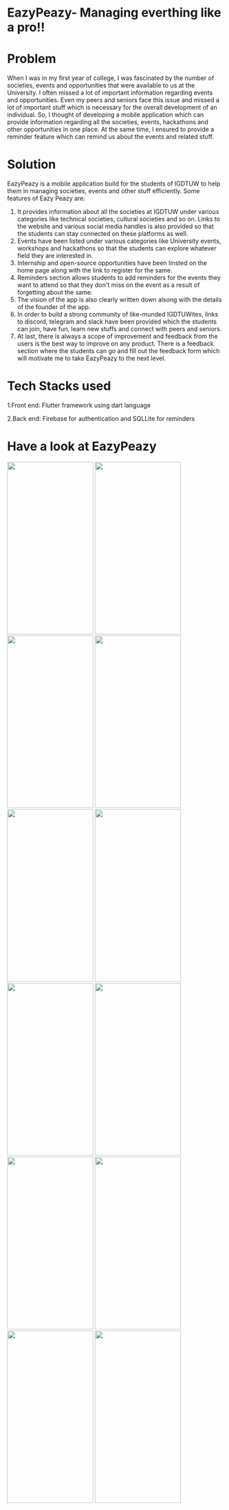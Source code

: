 # EazyPeazy- Managing everthing like a pro!!
# Problem 
When I was in my first year of college, I was fascinated by the number of societies, events and opportunities that were available to us at the University. I often missed a lot of important information regarding events and opportunities. Even my peers and seniors face this issue and missed a lot of important stuff which is necessary for the overall development of an individual. So, I thought of developing a mobile application which can provide information regarding all the societies, events, hackathons and other opportunities in one place. At the same time, I ensured to provide a reminder feature which can remind us about the events and related stuff.

# Solution
EazyPeazy is a mobile application build for the students of IGDTUW to help them in managing societies, events and other stuff efficiently. Some features of Eazy Peazy are:
1. It provides information about all the societies at IGDTUW under various categories like technical societies, cultural societies and so on. Links to the website and various social media handles is also provided so that the students can stay connected on these platforms as well.
2. Events have been listed under various categories like University events, workshops and hackathons so that the students can explore whatever field they are interested in.
3. Internship and open-source opportunities have been linsted on the home page along with the link to register for the same.
4. Reminders section allows students to add reminders for the events they want to attend so that they don't miss on the event as a result of forgetting about the same.
5. The vision of the app is also clearly written down alsong with the details of the founder of the app.
6. In order to build a strong community of like-munded IGDTUWites, links to discord, telegram and slack have been provided which the students can join, have fun, learn new stuffs and connect with peers and seniors.
7. At last, there is always a scope of improvement and feedback from the users is the best way to improve on any product. There is a feedback section where the students can go and fill out the feedback form which will motivate me to take EazyPeazy to the next level.
# Tech Stacks used
1.Front end: Flutter framework using dart language

2.Back end: Firebase for authentication and SQLLite for reminders
# Have a look at EazyPeazy

<img src =  "https://user-images.githubusercontent.com/100767035/219872705-922d654b-87e4-44ad-a786-ada517fc37d2.png" width = "200" height = "400" >
<img src =  "https://user-images.githubusercontent.com/100767035/219872839-deebbb9d-3af3-4f10-8586-cb7decd0fb04.png" width = "200" height = "400" >
<img src =  "https://user-images.githubusercontent.com/100767035/219872847-e24bb427-1475-4565-ac96-059bf1c683a9.png" width = "200" height = "400" >
<img src =  "https://user-images.githubusercontent.com/100767035/219857061-8d902d4a-c152-439a-9449-52497e6ea4df.png" width = "200" height = "400" >
<img src =  "https://user-images.githubusercontent.com/100767035/219873022-2086d74e-6430-43e0-81f4-164b9d5dc128.png" width = "200" height = "400" >
<img src =  "https://user-images.githubusercontent.com/100767035/219873059-0f5b7562-6300-4bab-85c7-abe4f595abf2.png" width = "200" height = "400" >
<img src =  "https://user-images.githubusercontent.com/100767035/219873196-b2ae44b6-5f5d-4287-a237-7358f5883ba0.png" width = "200" height = "400" >
<img src =  "https://user-images.githubusercontent.com/100767035/219873176-e2828944-45a0-46cf-8987-57e040135578.png" width = "200" height = "400" >
<img src =  "https://user-images.githubusercontent.com/100767035/219873270-7197ea6f-3faf-492e-9a94-959abd5116d6.png" width = "200" height = "400" >
<img src =  "https://user-images.githubusercontent.com/100767035/219873273-f1a48b19-68c7-47e7-9d73-9b04674a4ae7.png" width = "200" height = "400" >
<img src =  "https://user-images.githubusercontent.com/100767035/219873277-c17fb609-5942-493e-a105-e1a3271d75f3.png" width = "200" height = "400" >
<img src =  "https://user-images.githubusercontent.com/100767035/219873282-83cde2d6-ba11-44a2-be99-6be728b5a009.png" width = "200" height = "400" >


